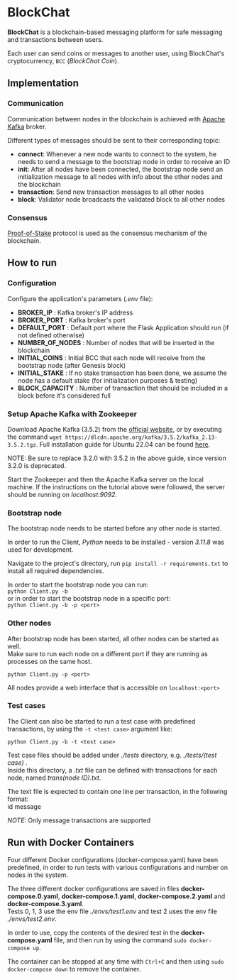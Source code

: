 # BlockChat

**BlockChat** is a blockchain-based messaging platform for safe messaging and transactions between users.

Each user can send coins or messages to another user, using BlockChat's cryptocurrency, `BCC` (_BlockChat Coin_).

## Implementation

### Communication

Communication between nodes in the blockchain is achieved with [Apache Kafka](https://kafka.apache.org/) broker.

Different types of messages should be sent to their corresponding topic:

- **connect**: Whenever a new node wants to connect to the system, he needs to send a message to the bootstrap node
in order to receive an ID
- **init**: After all nodes have been connected, the bootstrap node send an initialization message to all nodes
with info about the other nodes and the blockchain
- **transaction**: Send new transaction messages to all other nodes
- **block**: Validator node broadcasts the validated block to all other nodes

### Consensus

[Proof-of-Stake](https://en.wikipedia.org/wiki/Proof_of_stake) protocol is used as the consensus mechanism of the blockchain.

## How to run

### Configuration

Configure the application's parameters (_.env_ file):

- **BROKER_IP** : Kafka broker's IP address
- **BROKER_PORT** : Kafka broker's port
- **DEFAULT_PORT** : Default port where the Flask Application should run (if not defined otherwise)
- **NUMBER_OF_NODES** : Number of nodes that will be inserted in the blockchain
- **INITIAL_COINS** : Initial BCC that each node will receive from the bootstrap node (after Genesis block)
- **INITIAL_STAKE** : If no stake transaction has been done, we assume the node has a default stake (for initialization purposes & testing)
- **BLOCK_CAPACITY** : Number of transaction that should be included in a block before it's considered full

### Setup Apache Kafka with Zookeeper

Download Apache Kafka (3.5.2) from the [official website](https://downloads.apache.org/kafka/3.5.2/kafka_2.13-3.5.2.tgz), or by executing the command `wget https://dlcdn.apache.org/kafka/3.5.2/kafka_2.13-3.5.2.tgz`.
Full installation guide for Ubuntu 22.04 can be found [here](https://tecadmin.net/how-to-install-apache-kafka-on-ubuntu-22-04/).

NOTE: Be sure to replace 3.2.0 with 3.5.2 in the above guide, since version 3.2.0 is deprecated.

Start the Zookeeper and then the Apache Kafka server on the local machine. If the instructions on the tutorial above were followed, the server should be running on _localhost:9092_.

### Bootstrap node

The bootstrap node needs to be started before any other node is started.

In order to run the Client, _Python_ needs to be installed - version _3.11.8_ was used for development.

Navigate to the project's directory, run `pip install -r requirements.txt` to install all required dependencies.

In order to start the bootstrap node you can run:  
`python Client.py -b`  
or in order to start the bootstrap node in a specific port:  
`python Client.py -b -p <port>`  

### Other nodes

After bootstrap node has been started, all other nodes can be started as well.  
Make sure to run each node on a different port if they are running as processes on the same host.

`python Client.py -p <port>`

All nodes provide a web interface that is accessible on `localhost:<port>`

### Test cases

The Client can also be started to run a test case with predefined transactions, by using the `-t <test case>` argument like:

`python Client.py -b -t <test case>`

Test case files should be added under _./tests_ directory, e.g. _./tests/(test case)_ .  
Inside this directory, a _.txt_ file can be defined with transactions for each node,
named _trans(node ID).txt_.

The text file is expected to contain one line per transaction, in the following format:  
id<recipient ID> message

_NOTE:_ Only message transactions are supported

## Run with Docker Containers

Four different Docker configurations (docker-compose.yaml) have been predefined, in order to run tests
with various configurations and number on nodes in the system.

The three different docker configurations are saved in files **docker-compose.0.yaml**, **docker-compose.1.yaml**, **docker-compose.2.yaml** and
**docker-compose.3.yaml**.  
Tests 0, 1, 3 use the env file _./envs/test1.env_ and test 2 uses the env file _./envs/test2.env_.  

In order to use, copy the contents of the desired test in the **docker-compose.yaml** file, and
then run by using the command `sudo docker-compose up`.

The container can be stopped at any time with `Ctrl+C` and then using `sudo docker-compose down` to remove the container.
